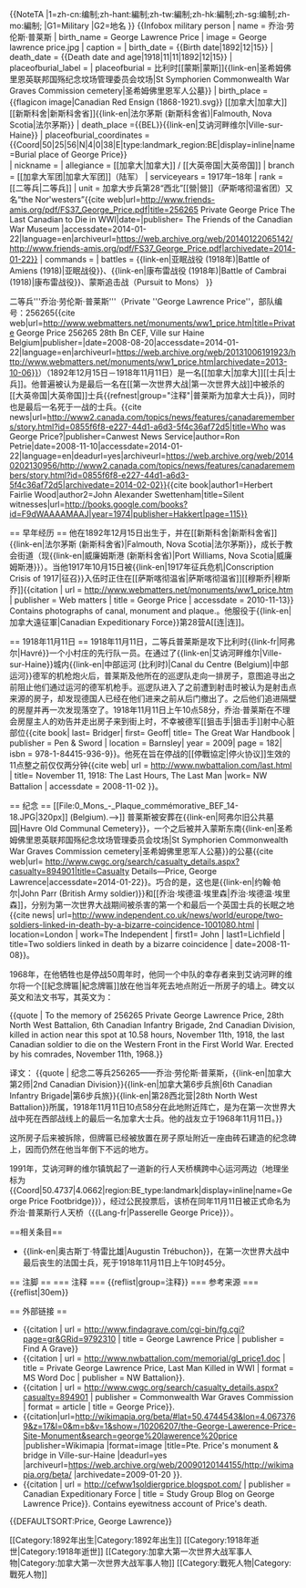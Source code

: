 {{NoteTA
|1=zh-cn:编制;zh-hant:編制;zh-tw:編制;zh-hk:編制;zh-sg:编制;zh-mo:編制;
|G1=Military
|G2=地名
}}
{{Infobox military person
| name          = 乔治·劳伦斯·普莱斯
| birth_name          = George Lawrence Price
| image         = George lawrence price.jpg
| caption       = 
| birth_date    = {{Birth date|1892|12|15}}
| death_date    = {{Death date and age|1918|11|11|1892|12|15}}
| placeofburial_label = 
| placeofburial = 比利时[[蒙斯|蒙斯]]{{link-en|圣希姆佛里恩英联邦国殇纪念坟场管理委员会坟场|St Symphorien Commonwealth War Graves Commission cemetery|圣希姆佛里恩军人公墓}}
| birth_place  ={{flagicon image|Canadian Red Ensign (1868-1921).svg}} [[加拿大|加拿大]][[新斯科舍|新斯科舍省]]{{link-en|法尔茅斯 (新斯科舍省)|Falmouth, Nova Scotia|法尔茅斯}}
| death_place ={{BEL}}{{link-en|艾讷河畔维尔|Ville-sur-Haine}}
| placeofburial_coordinates = {{Coord|50|25|56|N|4|0|38|E|type:landmark_region:BE|display=inline|name=Burial place of George Price}}   
| nickname      =
| allegiance    = [[加拿大|加拿大]] / [[大英帝国|大英帝国]]
| branch        = [[加拿大军团|加拿大军团]]（陆军）
| serviceyears  = 1917年–18年
| rank          = [[二等兵|二等兵]]
| unit          = 加拿大步兵第28“西北”[[營|營]]（萨斯喀彻温省团）又名“the Nor'westers”<!--28th 'Northwest' Battalion Canadian Infantry (Saskatchewan Regiment) aka. 'the Nor'westers'--><ref name=friends-amis>{{cite web|url=http://www.friends-amis.org/pdf/FS37_George_Price.pdf|title=256265 Private George Price The Last Canadian to Die in WWI|date=|publisher= The Friends of the Canadian War Museum |accessdate=2014-01-22|language=en|archiveurl=https://web.archive.org/web/20140122065142/http://www.friends-amis.org/pdf/FS37_George_Price.pdf|archivedate=2014-01-22}}</ref>
| commands      =
| battles       = {{link-en|亚眠战役 (1918年)|Battle of Amiens (1918)|亚眠战役}}、{{link-en|康布雷战役 (1918年)|Battle of Cambrai (1918)|康布雷战役}}、蒙斯追击战（Pursuit to Mons）
}}
 
二等兵'''乔治·劳伦斯·普莱斯'''（Private ''George Lawrence Price''，部队编号：256265<ref name=webmatters>{{cite web|url=http://www.webmatters.net/monuments/ww1_price.htm|title=Private George Price 256265 28th Bn CEF, Ville sur Haine Belgium|publisher=|date=2008-08-20|accessdate=2014-01-22|language=en|archiveurl=https://web.archive.org/web/20131006191923/http://www.webmatters.net/monuments/ww1_price.htm|archivedate=2013-10-06}}</ref>）（1892年12月15日－1918年11月11日）是一名[[加拿大|加拿大]][[士兵|士兵]]。他普遍被认为是最后一名在[[第一次世界大战|第一次世界大战]]中被杀的[[大英帝国|大英帝国]]士兵{{refnest|group="注释"|普莱斯为加拿大士兵}}<!-- was a [[Canadians|Canadian]]  [[soldier|soldier]].  He is traditionally recognized as the last soldier of the [[British_Empire|British Empire]] to be killed during the [[World_War_I|First World War]].-->，同时也是最后一名死于一战的士兵。<ref name=canada>{{cite news|url=http://www2.canada.com/topics/news/features/canadaremembers/story.html?id=0855f6f8-e227-44d1-a6d3-5f4c36af72d5|title=Who was George Price?|publisher=Canwest News Service|author=Ron Petrie|date=2008-11-10|accessdate=2014-01-22|language=en|deadurl=yes|archiveurl=https://web.archive.org/web/20140202130956/http://www2.canada.com/topics/news/features/canadaremembers/story.html?id=0855f6f8-e227-44d1-a6d3-5f4c36af72d5|archivedate=2014-02-02}}</ref><ref name="WoodSwettenham1974">{{cite book|author1=Herbert Fairlie Wood|author2=John Alexander Swettenham|title=Silent witnesses|url=http://books.google.com/books?id=F9dWAAAAMAAJ|year=1974|publisher=Hakkert|page=115}}</ref>

== 早年经历 ==
他在1892年12月15日出生于，并在[[新斯科舍|新斯科舍省]]{{link-en|法尔茅斯 (新斯科舍省)|Falmouth, Nova Scotia|法尔茅斯}}，成长于教会街道（现{{link-en|威廉姆斯港 (新斯科舍省)|Port Williams, Nova Scotia|威廉姆斯港}}）。当他1917年10月15日被{{link-en|1917年征兵危机|Conscription Crisis of 1917|征召}}入伍时正住在[[萨斯喀彻温省|萨斯喀彻温省]][[穆斯乔|穆斯乔]]<!--[[Falmouth,_Nova_Scotia|Falmouth]], [[Nova_Scotia|Nova Scotia]], on December 15, 1892, and raised on Church Street, in what is now [[Port_Williams,_Nova_Scotia|Port Williams, Nova Scotia]].  He lived in [[Moose_Jaw,_Saskatchewan|Moose Jaw, Saskatchewan]], when he was [[Conscription_Crisis_of_1917|conscripted]] on October 15, 1917.--><ref name = "Matters">{{citation | url = http://www.webmatters.net/monuments/ww1_price.htm | publisher = Web matters | title = George Price | accessdate = 2010-11-13}}  Contains photographs of canal, monument and plaque.</ref>。他服役于{{link-en|加拿大遠征軍|Canadian Expeditionary Force}}第28营A[[连|连]]<ref name=friends-amis/>。<!--He served with "A" Company of the 28th Battalion, [[Canadian_Expeditionary_Force|Canadian Expeditionary Force]].-->

== 1918年11月11日 ==
1918年11月11日，二等兵普莱斯是攻下比利时{{link-fr|阿弗尔|Havré}}一个小村庄的先行队一员。在通过了{{link-en|艾讷河畔维尔|Ville-sur-Haine}}城内{{link-en|中部运河 (比利时)|Canal du Centre (Belgium)|中部运河}}德军的机枪炮火后，普莱斯及他所在的巡逻队走向一排房子，意图追寻出之前阻止他们通过运河的德军机枪手。巡逻队进入了之前遭到射击时被认为是射击点来源的房子，却发现德国人已经在他们进来之前从后门撤出了。之后他们追进隔壁的房屋并再一次发现落空了。1918年11月11日上午10点58分，乔治·普莱斯在不理会房屋主人的劝告并走出房子来到街上时，不幸被德军[[狙击手|狙击手]]射中心脏部位<ref>{{cite book| last= Bridger| first= Geoff| title= The Great War Handbook | publisher = Pen & Sword | location = Barnsley| year = 2009| page = 182| isbn = 978-1-84415-936-9}}</ref>。他死在旨在停战的[[停戰協定|停火协议]]生效的11点整之前仅仅两分钟<ref name= "nwbattalion.com (November 11, 1918 - The Last Hours, The Last Man)">{{cite web| url = http://www.nwbattalion.com/last.html | title= November 11, 1918: The Last Hours, The Last Man |work= NW Battalion | accessdate = 2008-11-02 }}</ref>。<!--
On November 11, Pte Price was part of an advance to take the small village of [[Havré|Havré]]. After a crossing of the [[Canal_du_Centre_(Belgium)|Canal du Centre]] into the town of [[Ville-sur-Haine|Ville-sur-Haine]] under German machine gun fire, Price and his patrol moved toward a row of houses intent on pursuing the machine gunner who had harassed their crossing of the canal. The patrol had entered the house from which they had thought the shooting had come, but found the Germans had exited through the back door as they entered the front. They then pursued into the house next door and again found it empty.  George Price was fatally shot in the region of his heart by a German [[sniper|sniper]]<ref>{{cite book| last= Bridger| first= Geoff| title= The Great War Handbook | publisher = Pen & Sword | location = Barnsley| year = 2009| page = 182| isbn = 978-1-84415-936-9}}</ref> as he stepped out of the house into the street, against contrary advice from a house occupant, at 10:58 a.m., November 11, 1918.  He died just 2 minutes before the [[armistice|armistice]] ceasefire, that ended the war, came into effect at 11 a.m.<ref name= "nwbattalion.com (November 11, 1918 - The Last Hours, The Last Man)">{{cite web| url = http://www.nwbattalion.com/last.html | title= November 11, 1918: The Last Hours, The Last Man |work= NW Battalion | accessdate = 2008-11-02 }}</ref>-->
 
== 纪念 ==
[[File:0_Mons_-_Plaque_commémorative_BEF_14-18.JPG|320px]] (Belgium).-->]]
普莱斯被安葬在{{link-en|阿弗尔旧公共墓园|Havre Old Communal Cemetery}}，一个之后被并入蒙斯东南{{link-en|圣希姆佛里恩英联邦国殇纪念坟场管理委员会坟场|St Symphorien Commonwealth War Graves Commission cemetery|圣希姆佛里恩军人公墓}}的公墓<!--
Price was buried in [[Havre_Old_Communal_Cemetery|Havre Old Communal Cemetery]], one of the cemeteries subsequently concentrated into the [[St_Symphorien_Commonwealth_War_Graves_Commission_cemetery|St Symphorien military cemetery]], just southeast of [[Mons|Mons]].--><ref name="CWGC">{{cite web|url= http://www.cwgc.org/search/casualty_details.aspx?casualty=894901|title=Casualty Details—Price, George Lawrence|accessdate=2014-01-22}}</ref>。巧合的是，这也是{{link-en|约翰·帕尔|John Parr (British Army soldier)}}和[[乔治·埃德温·埃里森|乔治·埃德温·埃里森]]，分别为第一次世界大战期间被杀害的第一个和最后一个英国士兵的长眠之地<!-- Coincidentally, this is also the final resting place of [[John_Parr_(British_Army_soldier)|John Parr]] and [[George_Edwin_Ellison|George Edwin Ellison]], respectively the first and last British soldiers killed during the Great War.--><ref>{{cite news| url=http://www.independent.co.uk/news/world/europe/two-soldiers-linked-in-death-by-a-bizarre-coincidence-1001080.html | location=London | work=The Independent | first1= John | last1=Lichfield | title=Two soldiers linked in death by a bizarre coincidence | date=2008-11-08}}</ref>。
 
1968年，在他牺牲也是停战50周年时，他同一个中队的幸存者来到艾讷河畔的维尔将一个[[紀念牌匾|紀念牌匾]]放在他当年死去地点附近一所房子的墙上。碑文以英文和法文书写，其英文为<ref name=friends-amis/>：<!--
In 1968, on the 50th anniversary of his death and the armistice surviving members of his company traveled to Ville-sur-Haine and a [[memorial_plaque|memorial plaque]] was placed onto a wall of a house near the location of his death. The inscription, in English and then in French, reads in English:-->

{{quote |
To the memory of 256265 Private George Lawrence Price, 28th North West Battalion, 6th Canadian Infantry Brigade, 2nd Canadian Division, killed in action near this spot at 10.58 hours, November 11th, 1918, the last Canadian soldier to die on the Western Front in the First World War. Erected by his comrades, November 11th, 1968.}}

译文：
{{quote |
纪念二等兵256265——乔治·劳伦斯·普莱斯，{{link-en|加拿大第2师|2nd Canadian Division}}{{link-en|加拿大第6步兵旅|6th Canadian Infantry Brigade|第6步兵旅}}{{link-en|第28西北营|28th North West Battalion}}所属，1918年11月11日10点58分在此地附近阵亡，是为在第一次世界大战中死在西部战线上的最后一名加拿大士兵。他的战友立于1968年11月11日。}}

<!--The house has since been torn down, but the plaque has been placed on a brick and stone monument near the site where the house originally stood, and thus still near the place where he fell.-->
这所房子后来被拆除，但牌匾已经被放置在房子原址附近一座由砖石建造的纪念碑上，因而仍然在他当年倒下不远的地方。<ref name = "Matters" /> 

1991年，艾讷河畔的维尔镇筑起了一道新的行人天桥横跨中心运河两边（地理坐标为{{Coord|50.4737|4.0662|region:BE_type:landmark|display=inline|name=George Price Footbridge}}），经过公民投票后，该桥在同年11月11日被正式命名为乔治·普莱斯行人天桥（{{Lang-fr|Passerelle George Price}}）。<ref name=friends-amis/><!--
In 1991, the town of [[Ville-sur-Haine|Ville-sur-Haine]] erected a new footbridge across the adjacent [[Canal_du_Centre_(Belgium)|Canal du Centre]], at {{Coord|50.4737|4.0662|region:BE_type:landmark|display=inline|name=George Price Footbridge}}. A plebiscite was held and on 11 November of that year the bridge was officially named the [[George_Price_Footbridge|George Price Footbridge]] ({{Lang-fr|Passerelle George Price}}).<ref>{{citation |last=Le Clercq |first=Jean |url=http://users.skynet.be/leclercq/lr11.htm |title=Le R?ulx: le village de Ville-sur-Haine |language=French |place=Belgium |accessdate = 2010-11-13}}. Contains photographs of bridge and monument, and record (in English) by Price's nephew George Barkhouse as guest at the naming of the bridge.</ref>-->

==相关条目==
* {{link-en|奥古斯丁·特雷比雄|Augustin Trébuchon}}，在第一次世界大战中最后丧生的法国士兵，死于1918年11月11日上午10时45分。
 
== 注脚 ==
=== 注释 ===
{{reflist|group=注释}}
=== 参考来源 ===
{{reflist|30em}}
 
== 外部链接 ==
* {{citation | url = http://www.findagrave.com/cgi-bin/fg.cgi?page=gr&GRid=9792310 | title = George Lawrence Price | publisher = Find A Grave}}
* {{citation | url = http://www.nwbattalion.com/memorial/gl_price1.doc | title = Private George Lawrence Price, Last Man Killed in WWI | format = MS Word Doc | publisher = NW Battalion}}.
* {{citation | url = http://www.cwgc.org/search/casualty_details.aspx?casualty=894901 | publisher = Commonwealth War Graves Commission | format = article | title = George Price}}.
* {{citation|url=http://wikimapia.org/beta/#lat=50.4744543&lon=4.0673769&z=17&l=0&m=b&v=1&show=/10206207/the-George-Lawerence-Price-Site-Monument&search=george%20lawerence%20price |publisher=Wikimapia |format=image |title=Pte. Price's monument & bridge in Ville-sur-Haine |deadurl=yes |archiveurl=https://web.archive.org/web/20090120144155/http://wikimapia.org/beta/ |archivedate=2009-01-20 }}.
* {{citation | url = http://cefww1soldiergprice.blogspot.com/ | publisher = Canadian Expeditionary Force | title = Study Group Blog on George Lawrence Price}}.  Contains eyewitness account of Price's death.
 
{{DEFAULTSORT:Price, George Lawrence}}
<!--[[Category:World_War_I_memorials_in_Belgium|Category:World War I memorials in Belgium]]-->
[[Category:1892年出生|Category:1892年出生]]
[[Category:1918年逝世|Category:1918年逝世]]
[[Category:加拿大第一次世界大战军事人物|Category:加拿大第一次世界大战军事人物]]
[[Category:戰死人物|Category:戰死人物]]
<!--[[Category:Canadian_Expeditionary_Force_soldiers|Category:Canadian Expeditionary Force soldiers]]
[[Category:Canada_in_World_War_I|Category:Canada in World War I]]
[[Category:People_from_Hants_County,_Nova_Scotia|Category:People from Hants County, Nova Scotia]]
[[Category:People_from_Kings_County,_Nova_Scotia|Category:People from Kings County, Nova Scotia]]
[[Category:People_from_Moose_Jaw|Category:People from Moose Jaw]]-->